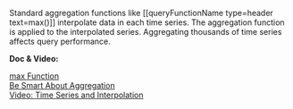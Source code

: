 Standard aggregation functions like [[queryFunctionName type=header text=max()]] interpolate data in each time series. The aggregation function is applied to the interpolated series. Aggregating thousands of time series affects query performance.

**Doc & Video:**

[max Function](https://docs.wavefront.com/ts_max.html)<br>
[Be Smart About Aggregation](https://docs.wavefront.com/query_language_performance.html#be-smart-about-aggregation)<br>
[Video: Time Series and Interpolation](https://youtu.be/9LnDszVrJs4)